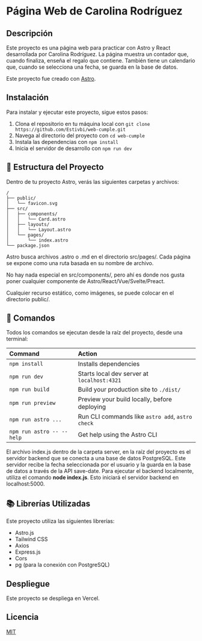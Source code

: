 # Página Web de Carolina Rodríguez

## Descripción

Este proyecto es una página web para practicar con Astro y React desarrollada por Carolina Rodríguez. La página muestra un contador que, cuando finaliza, enseña el regalo que contiene. También tiene un calendario que, cuando se selecciona una fecha, se guarda en la base de datos.

Este proyecto fue creado con [Astro](https://astro.build).

## Instalación

Para instalar y ejecutar este proyecto, sigue estos pasos:

1. Clona el repositorio en tu máquina local con `git clone https://github.com/Estivbi/web-cumple.git`
2. Navega al directorio del proyecto con `cd web-cumple`
3. Instala las dependencias con `npm install`
4. Inicia el servidor de desarrollo con `npm run dev`


## 🚀 Estructura del Proyecto

Dentro de tu proyecto Astro, verás las siguientes carpetas y archivos:

```text
/
├── public/
│   └── favicon.svg
├── src/
│   ├── components/
│   │   └── Card.astro
│   ├── layouts/
│   │   └── Layout.astro
│   └── pages/
│       └── index.astro
└── package.json
```

Astro busca archivos .astro o .md en el directorio src/pages/. Cada página se expone como una ruta basada en su nombre de archivo.

No hay nada especial en src/components/, pero ahí es donde nos gusta poner cualquier componente de Astro/React/Vue/Svelte/Preact.

Cualquier recurso estático, como imágenes, se puede colocar en el directorio public/.


## 🧞 Comandos

Todos los comandos se ejecutan desde la raíz del proyecto, desde una terminal:

| Command                   | Action                                           |
| :------------------------ | :----------------------------------------------- |
| `npm install`             | Installs dependencies                            |
| `npm run dev`             | Starts local dev server at `localhost:4321`      |
| `npm run build`           | Build your production site to `./dist/`          |
| `npm run preview`         | Preview your build locally, before deploying     |
| `npm run astro ...`       | Run CLI commands like `astro add`, `astro check` |
| `npm run astro -- --help` | Get help using the Astro CLI                     |

El archivo index.js dentro de la carpeta server, en la raíz del proyecto es el servidor backend que se conecta a una base de datos PostgreSQL. Este servidor recibe la fecha seleccionada por el usuario y la guarda en la base de datos a través de la API save-date. Para ejecutar el backend localmente, utiliza el comando **node index.js**. Esto iniciará el servidor backend en localhost:5000.

## 📚 Librerías Utilizadas

Este proyecto utiliza las siguientes librerías:

- Astro.js
- Tailwind CSS
- Axios
- Express.js
- Cors
- pg (para la conexión con PostgreSQL)

## Despliegue

Este proyecto se despliega en Vercel.

## Licencia

[MIT](https://choosealicense.com/licenses/mit/)


